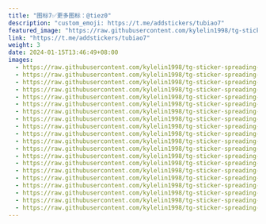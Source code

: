 ```yaml
---
title: "图标7✅更多图标：@tiez0"
description: "custom_emoji: https://t.me/addstickers/tubiao7"
featured_image: "https://raw.githubusercontent.com/kylelin1998/tg-sticker-spreading-worldwide-images/main/img/a1c5281f-6622-411f-a705-ed41fb92c8c2.jpg"
link: "https://t.me/addstickers/tubiao7"
weight: 3
date: 2024-01-15T13:46:49+08:00
images:
  - https://raw.githubusercontent.com/kylelin1998/tg-sticker-spreading-worldwide-images/main/img/a1c5281f-6622-411f-a705-ed41fb92c8c2.jpg
  - https://raw.githubusercontent.com/kylelin1998/tg-sticker-spreading-worldwide-images/main/img/d5aabec3-fbe1-4274-bac8-9683f706e731.jpg
  - https://raw.githubusercontent.com/kylelin1998/tg-sticker-spreading-worldwide-images/main/img/c287c33f-f4ce-47a7-905e-bac08756f351.jpg
  - https://raw.githubusercontent.com/kylelin1998/tg-sticker-spreading-worldwide-images/main/img/4a12aa14-c346-4704-9891-81a9b6294ef4.jpg
  - https://raw.githubusercontent.com/kylelin1998/tg-sticker-spreading-worldwide-images/main/img/a03a5051-d369-415e-90d6-226fd3f38dab.jpg
  - https://raw.githubusercontent.com/kylelin1998/tg-sticker-spreading-worldwide-images/main/img/cdb11269-a197-4e92-ad37-fd014aa8e7f9.jpg
  - https://raw.githubusercontent.com/kylelin1998/tg-sticker-spreading-worldwide-images/main/img/18f31ba0-ef9b-4bb2-967f-82c619d8070e.jpg
  - https://raw.githubusercontent.com/kylelin1998/tg-sticker-spreading-worldwide-images/main/img/94082c77-d11d-4dd0-a540-78ec4b2caa03.jpg
  - https://raw.githubusercontent.com/kylelin1998/tg-sticker-spreading-worldwide-images/main/img/25b4642f-a124-4c82-ae28-adef7d33a196.jpg
  - https://raw.githubusercontent.com/kylelin1998/tg-sticker-spreading-worldwide-images/main/img/78da3e26-4a81-4d82-a34f-4aa3f4518bff.jpg
  - https://raw.githubusercontent.com/kylelin1998/tg-sticker-spreading-worldwide-images/main/img/731f161e-6006-41d1-aea0-46e50b5e094b.jpg
  - https://raw.githubusercontent.com/kylelin1998/tg-sticker-spreading-worldwide-images/main/img/c126a77c-c038-406a-9cae-ea7cbca50374.jpg
  - https://raw.githubusercontent.com/kylelin1998/tg-sticker-spreading-worldwide-images/main/img/51d5d03e-c442-4cef-a899-f7f2ea140d48.jpg
  - https://raw.githubusercontent.com/kylelin1998/tg-sticker-spreading-worldwide-images/main/img/52a3d34b-8c03-43ab-89cc-349313412155.jpg
  - https://raw.githubusercontent.com/kylelin1998/tg-sticker-spreading-worldwide-images/main/img/bc9a0c68-9469-401f-bdc6-a52cad90265a.jpg
  - https://raw.githubusercontent.com/kylelin1998/tg-sticker-spreading-worldwide-images/main/img/7c069a20-7c07-4d8e-9c70-6fe822f76440.jpg
  - https://raw.githubusercontent.com/kylelin1998/tg-sticker-spreading-worldwide-images/main/img/9da0463e-4ae8-45ef-95cc-27b509a82176.jpg
  - https://raw.githubusercontent.com/kylelin1998/tg-sticker-spreading-worldwide-images/main/img/f9ffad8e-014d-47fd-b8fc-8d3aa015f415.jpg
  - https://raw.githubusercontent.com/kylelin1998/tg-sticker-spreading-worldwide-images/main/img/a1883547-b6f3-4086-9374-f8886980858a.jpg
  - https://raw.githubusercontent.com/kylelin1998/tg-sticker-spreading-worldwide-images/main/img/8fbba987-84f0-4204-b514-0d484bb0bff3.jpg
---
```

